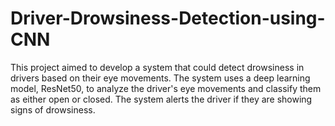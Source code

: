 # Driver-Drowsiness-Detection-using-CNN
This project aimed to develop a system that could detect drowsiness in drivers based on their eye movements. The system uses a deep learning model, ResNet50, to analyze the driver's eye movements and classify them as either open or closed. The system alerts the driver if they are showing signs of drowsiness.
